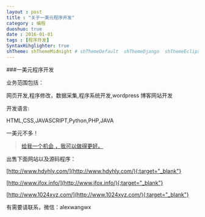 ```yaml
---
layout : post
title : "关于一美元程序开发"
category : 编程
duoshuo: true
date : 2016-01-01
tags : [程序开发]
SyntaxHihglighter: true
shTheme: shThemeMidnight # shThemeDefault  shThemeDjango  shThemeEclipse  shThemeEmacs  shThemeFadeToGrey  shThemeMidnight  shThemeRDark
---
```

###一美元程序开发

业务范围包括：

网页开发,程序修改，数据采集,程序系统开发,wordpress 博客网站开发

开发语言:

HTML,CSS,JAVASCRIPT,Python,PHP,JAVA

一美元不多！

>[给我一个机会 ，我可以做得更好。](/)

出售下面网站以及源码程序：

[http://www.hdyhly.com/](http://www.hdyhly.com/){:target="_blank"}

[http://www.jfox.info/](http://www.jfox.info/){:target="_blank"}

[http://www.1024xyz.com/](http://www.1024xyz.com/){:target="_blank"}

有需要请联系，微信：alexwangwx


